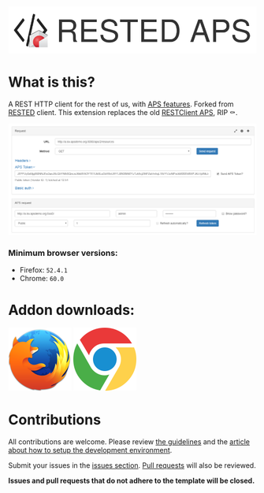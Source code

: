 ![RESTED APS logo](./doc/images/rested-aps-logo-full.png)

# What is this?

A REST HTTP client for the rest of us, with [APS features](https://doc.apsstandard.org/). Forked from [RESTED](../../../../RESTEDClient/RESTED) client. This extension replaces the old [RESTClient APS](../../../../odin-public/RESTClient-APS), RIP ⚰️.

![RESTED APS screenshot](./doc/images/rested-aps-app.png)

### Minimum browser versions:

- Firefox: `52.4.1`
- Chrome: `60.0`

# Addon downloads:
<a href='https://addons.mozilla.org/en-US/firefox/addon/rested-aps/'><img src='./doc/images/firefox-icon.png' height='128' alt='Firefox'></a>
<a href='https://chrome.google.com/webstore/detail/rested-aps/omkndfeccmeplaimlpaefimnimmniccl'><img src='./doc/images/chrome-icon.png' height='128' alt='Chrome'></a>

# Contributions

All contributions are welcome. Please review [the guidelines](.github/CONTRIBUTING.md) and the [article about how to setup the development environment](../../wiki/Setting-up-a-dev-environment).

Submit your issues in the [issues section](../../issues). [Pull requests](../../pulls) will also be reviewed.

**Issues and pull requests that do not adhere to the template will be closed.**
